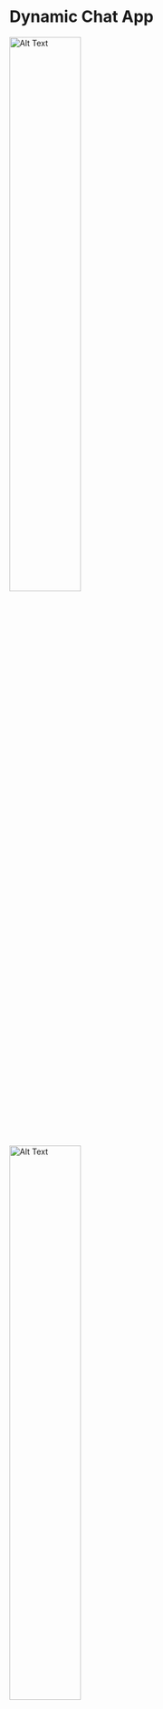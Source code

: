# Dynamic Chat App
<img src="https://github.com/user-attachments/assets/94e94df3-dbaa-438e-8112-13e2ea4a6524" alt="Alt Text" style="width:50%; height:auto;"> 
<img src="https://github.com/user-attachments/assets/0d087559-333f-4926-9220-99721d4dbfef" alt="Alt Text" style="width:50%; height:auto; align = center;">
<img src="https://github.com/user-attachments/assets/9c3de535-31db-4ba7-b55f-979fac0c3601" alt="Alt Text" style="width:50%; height:auto; align = right;">


A sleek, dynamic chat application built with Dart and Flutter that delivers a simple yet elegant user experience with a pastel color palette.

<div>
  <img src="https://github.com/user-attachments/assets/94e94df3-dbaa-438e-8112-13e2ea4a6524)" alt="Image 1" width="30%">
  <img src="https://github.com/user-attachments/assets/0d087559-333f-4926-9220-99721d4dbfef)" alt="Image 2" width="30%">
  <img src="https://github.com/user-attachments/assets/9c3de535-31db-4ba7-b55f-979fac0c3601)" alt="Image 3" width="30%">
</div>


## Table of Contents

- [Overview](#overview)
- [Features](#features)
- [Technologies Used](#technologies-used)
- [Installation](#installation)
- [Push Notifications](#push-notifications)
- [Usage](#usage)
- [Contributing](#contributing)
- [License](#license)

## Overview

Dynamic Chat App is designed to provide users with a seamless chatting experience. The app starts with a welcoming login page, allowing new users to sign up with a valid email, a minimum 6-character password, and a minimum 4-character username. To complete registration, users must capture an avatar using their device’s camera. Once signed in, users are greeted with a chat screen displaying their username, avatar, and sent messages in a friendly, pastel-themed interface.

## Features

- **User Authentication:**  
  - **Login & Signup:** Intuitive interface with clear instructions.  
  - **Validation:**  
    - Email must be valid and contain an “@” symbol.  
    - Password must be at least 6 characters.  
    - Username must be at least 4 characters.
  - **Avatar Upload:** Capture a profile picture directly using your device camera.

- **Chat Screen:**  
  - Displays sent messages with a user-friendly, clean design.  
  - Shows the username and avatar, creating a personalized chatting experience.

- **Push Notifications:**  
  - Stay updated with real-time push notifications for new messages.

## Technologies Used

- **Dart & Flutter:** The backbone of the dynamic UI and smooth interactions.
- **Firebase CLI & SDK:**  
  - **Authentication:** Secure login and signup process.  
  - **Firebase Firestorage:** Efficient data management and storage solutions.  
  - **Push Notifications:** For real-time message alerts.
- **Modern UI/UX:**  
  - Pastel color themes and minimalist design for a clean, modern look.

## Push Notifications

The app integrates push notifications to ensure users never miss an update:
- Configured using Firebase Cloud Messaging (FCM).
- Alerts users instantly when a new message is received.


## Installation

1. **Clone the Repository:**
   ```bash
   git clone https://github.com/AytanGurbanova/dynamic-chatApp.git
   cd dynamic-chatApp
   ```

2. **Install Dependencies:**
   Ensure you have Flutter installed. Then, run:
   ```bash
   flutter pub get
   ```

3. **Firebase Setup:**
   - Install the [Firebase CLI](https://firebase.google.com/docs/cli) and initialize Firebase in your project.
   - Configure your Firebase project with the necessary SDKs (Firebase Authentication, Firestorage, and Cloud Messaging for push notifications).

4. **Run the App:**
   ```bash
   flutter run
   ```

## Usage

After signing up or logging in:
1. **Navigate the Chat Screen:**  
   Enjoy a simple interface where your username and profile avatar are always visible.
2. **Start Chatting:**  
   Send and receive messages in real time.
3. **Customize & Extend:**  
   The app’s modular design allows for easy feature additions and modifications.

## Contributing

Contributions are welcome! If you'd like to help improve the project, please fork the repository and create a pull request. For major changes, open an issue first to discuss what you would like to change.

